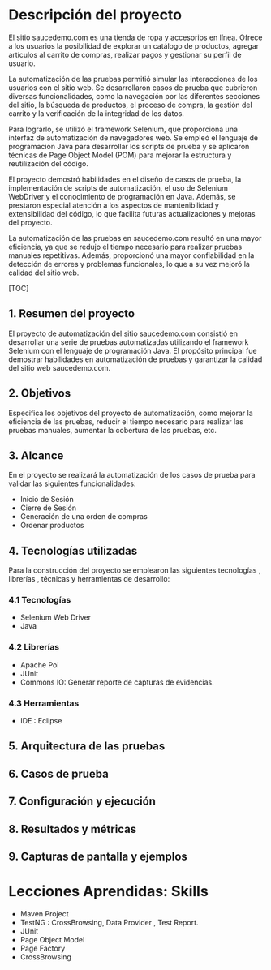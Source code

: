 

# Descripción del proyecto 

El sitio saucedemo.com es una tienda de ropa y accesorios en línea. Ofrece a los usuarios la posibilidad de explorar un catálogo de productos, agregar artículos al carrito de compras, realizar pagos y gestionar su perfil de usuario.

La automatización de las pruebas permitió simular las interacciones de los usuarios con el sitio web. Se desarrollaron casos de prueba que cubrieron diversas funcionalidades, como la navegación por las diferentes secciones del sitio, la búsqueda de productos, el proceso de compra, la gestión del carrito y la verificación de la integridad de los datos.

Para lograrlo, se utilizó el framework Selenium, que proporciona una interfaz de automatización de navegadores web. Se empleó el lenguaje de programación Java para desarrollar los scripts de prueba y se aplicaron técnicas de Page Object Model (POM) para mejorar la estructura y reutilización del código.

El proyecto demostró habilidades en el diseño de casos de prueba, la implementación de scripts de automatización, el uso de Selenium WebDriver y el conocimiento de programación en Java. Además, se prestaron especial atención a los aspectos de mantenibilidad y extensibilidad del código, lo que facilita futuras actualizaciones y mejoras del proyecto.

La automatización de las pruebas en saucedemo.com resultó en una mayor eficiencia, ya que se redujo el tiempo necesario para realizar pruebas manuales repetitivas. Además, proporcionó una mayor confiabilidad en la detección de errores y problemas funcionales, lo que a su vez mejoró la calidad del sitio web.

[TOC]

## 1. Resumen del proyecto

El proyecto de automatización del sitio saucedemo.com consistió en desarrollar una serie de pruebas automatizadas utilizando el framework Selenium con el lenguaje de programación Java. El propósito principal fue demostrar habilidades en automatización de pruebas y garantizar la calidad del sitio web saucedemo.com.

## 2. Objetivos

Especifica los objetivos del proyecto de automatización, como mejorar la eficiencia de las pruebas, reducir el tiempo necesario para realizar las pruebas manuales, aumentar la cobertura de las pruebas, etc.

## 3. Alcance

En el proyecto se realizará la automatización de los casos de prueba para validar las siguientes funcionalidades: 

 - Inicio de Sesión
 - Cierre de Sesión
 - Generación de una orden de compras
 - Ordenar productos 

## 4. Tecnologías utilizadas

Para la construcción del proyecto se emplearon las siguientes tecnologías , librerías , técnicas y herramientas de desarrollo:

### 4.1 Tecnologías 

- Selenium Web Driver
- Java

### 4.2 Librerías

- Apache Poi
- JUnit
- Commons IO: Generar reporte de capturas de evidencias.

### 4.3 Herramientas

- IDE : Eclipse

## 5. Arquitectura de las pruebas



## 6. Casos de prueba



## 7. Configuración y ejecución



## 8. Resultados y métricas



## 9. Capturas de pantalla y ejemplos




# Lecciones Aprendidas: Skills 
- Maven Project 
 - TestNG : CrossBrowsing, Data Provider , Test Report.
 - JUnit
 - Page Object Model
 - Page Factory
 - CrossBrowsing
